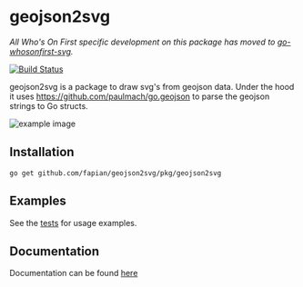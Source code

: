 # geojson2svg 

_All Who's On First specific development on this package has moved to [go-whosonfirst-svg](https://github.com/whosonfirst/go-whosonfirst-svg)._

[![Build Status](https://travis-ci.org/fapian/geojson2svg.svg?branch=master)](https://travis-ci.org/fapian/geojson2svg)

geojson2svg is a package to draw svg's from geojson data. Under the hood it uses https://github.com/paulmach/go.geojson to parse the geojson strings to Go structs.

<img src="https://raw.githubusercontent.com/fapian/geojson2svg/master/test/example.svg?sanitize=true" alt="example image">

## Installation

    go get github.com/fapian/geojson2svg/pkg/geojson2svg

## Examples
See the [tests](pkg/geojson2svg/geojson2svg_test.go) for usage examples.

## Documentation
Documentation can be found [here](https://godoc.org/github.com/fapian/geojson2svg/pkg/geojson2svg)

